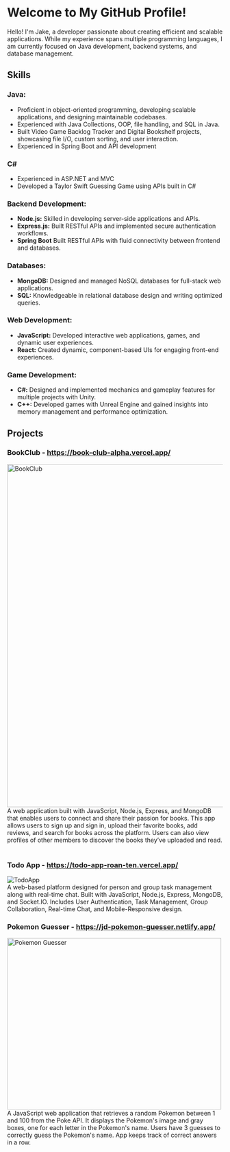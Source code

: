 # Welcome to My GitHub Profile!

Hello! I'm Jake, a developer passionate about creating efficient and scalable applications. While my experience spans multiple programming languages, I am currently focused on Java development, backend systems, and database management.

## **Skills**

### Java:
- Proficient in object-oriented programming, developing scalable applications, and designing maintainable codebases.
- Experienced with Java Collections, OOP, file handling, and SQL in Java.
- Built Video Game Backlog Tracker and Digital Bookshelf projects, showcasing file I/O, custom sorting, and user interaction.
- Experienced in Spring Boot and API development

### C#
- Experienced in ASP.NET and MVC
- Developed a Taylor Swift Guessing Game using APIs built in C#

### Backend Development:
- **Node.js:** Skilled in developing server-side applications and APIs.
- **Express.js:** Built RESTful APIs and implemented secure authentication workflows.
- **Spring Boot** Built RESTful APIs with fluid connectivity between frontend and databases.

### Databases:
- **MongoDB:** Designed and managed NoSQL databases for full-stack web applications.
- **SQL:** Knowledgeable in relational database design and writing optimized queries.

### Web Development:
- **JavaScript:** Developed interactive web applications, games, and dynamic user experiences.
- **React:** Created dynamic, component-based UIs for engaging front-end experiences.

### Game Development:
- **C#:** Designed and implemented mechanics and gameplay features for multiple projects with Unity.
- **C++:** Developed games with Unreal Engine and gained insights into memory management and performance optimization.
  

## Projects

### BookClub - https://book-club-alpha.vercel.app/
<div>
  <img src="https://github.com/user-attachments/assets/8e8fcfd9-c178-42a6-805f-25770d8c58ac" alt="BookClub" width="800" />
</div>
<div>
  A web application built with JavaScript, Node.js, Express, and MongoDB that enables users to connect and share their passion for books. This app allows users to sign up and sign in, upload their favorite books, add reviews, and search for books across the platform. Users can also view profiles of other members to discover the books they’ve uploaded and read.
</div>

<br />

### Todo App - https://todo-app-roan-ten.vercel.app/
<div>
  <img src="https://github.com/user-attachments/assets/6248138b-9f54-4591-a313-137c98f86cf9" alt="TodoApp" with="600" />
</div>
  A web-based platform designed for person and group task management along with real-time chat.  Built with JavaScript, Node.js, Express, MongoDB, and Socket.IO.  Includes User Authentication, Task Management, Group Collaboration, Real-time Chat, and Mobile-Responsive design.
  
<br>

### Pokemon Guesser - https://jd-pokemon-guesser.netlify.app/
<div>
  <img src="https://github.com/user-attachments/assets/5026d773-62ff-4413-9c55-5b9eeae6b10a" alt="Pokemon Guesser" width="500" height="400" />
</div>
<div>
  A JavaScript web application that retrieves a random Pokemon between 1 and 100 from the Poke API.  It displays the Pokemon's image and gray boxes, one for each letter in the Pokemon's name.  Users have 3 guesses to correctly guess the Pokemon's name.  App keeps track of correct answers in a row.
</div>

<br />

<!--### Breath of the Wild Compendium - https://zeldabotwcompendium.netlify.app/
<div>
<img src="https://github.com/user-attachments/assets/a6e37111-6d47-4531-bf0b-0d6cb2725b08" alt="Breath of the Wild Compendium" width="800" />
  </div>
  <div>
This project is a React application built with TypeScript that allows users to explore information about the video game The Legend of Zelda: Breath of the Wild.  The app fetches data from a public API to provide users with insights into various game elements including monsters, materials, and equipment.
    </div>
<!--
**jakedusing/jakedusing** is a ✨ _special_ ✨ repository because its `README.md` (this file) appears on your GitHub profile.

Here are some ideas to get you started:

- 🔭 I’m currently working on ...
- 🌱 I’m currently learning ...
- 👯 I’m looking to collaborate on ...
- 🤔 I’m looking for help with ...
- 💬 Ask me about ...
- 📫 How to reach me: ...
- 😄 Pronouns: ...
- ⚡ Fun fact: ...
-->

